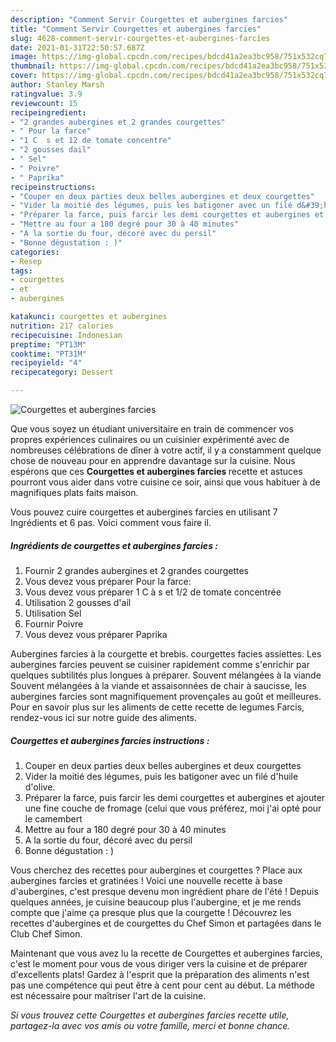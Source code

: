 ```yaml
---
description: "Comment Servir Courgettes et aubergines farcies"
title: "Comment Servir Courgettes et aubergines farcies"
slug: 4628-comment-servir-courgettes-et-aubergines-farcies
date: 2021-01-31T22:50:57.687Z
image: https://img-global.cpcdn.com/recipes/bdcd41a2ea3bc958/751x532cq70/courgettes-et-aubergines-farcies-photo-principale-de-la-recette.jpg
thumbnail: https://img-global.cpcdn.com/recipes/bdcd41a2ea3bc958/751x532cq70/courgettes-et-aubergines-farcies-photo-principale-de-la-recette.jpg
cover: https://img-global.cpcdn.com/recipes/bdcd41a2ea3bc958/751x532cq70/courgettes-et-aubergines-farcies-photo-principale-de-la-recette.jpg
author: Stanley Marsh
ratingvalue: 3.9
reviewcount: 15
recipeingredient:
- "2 grandes aubergines et 2 grandes courgettes"
- " Pour la farce"
- "1 C  s et 12 de tomate concentre"
- "2 gousses dail"
- " Sel"
- " Poivre"
- " Paprika"
recipeinstructions:
- "Couper en deux parties deux belles aubergines et deux courgettes"
- "Vider la moitié des légumes, puis les batigoner avec un filé d&#39;huile d&#39;olive."
- "Préparer la farce, puis farcir les demi courgettes et aubergines et ajouter une fine couche de fromage (celui que vous préférez, moi j&#39;ai opté pour le camembert"
- "Mettre au four a 180 degré pour 30 à 40 minutes"
- "A la sortie du four, décoré avec du persil"
- "Bonne dégustation : )"
categories:
- Resep
tags:
- courgettes
- et
- aubergines

katakunci: courgettes et aubergines 
nutrition: 217 calories
recipecuisine: Indonesian
preptime: "PT13M"
cooktime: "PT31M"
recipeyield: "4"
recipecategory: Dessert

---
```



![Courgettes et aubergines farcies](https://img-global.cpcdn.com/recipes/bdcd41a2ea3bc958/751x532cq70/courgettes-et-aubergines-farcies-photo-principale-de-la-recette.jpg)

Que vous soyez un étudiant universitaire en train de commencer vos propres expériences culinaires ou un cuisinier expérimenté avec de nombreuses célébrations de dîner à votre actif, il y a constamment quelque chose de nouveau pour en apprendre davantage sur la cuisine. Nous espérons que ces <strong> Courgettes et aubergines farcies </strong> recette et astuces pourront vous aider dans votre cuisine ce soir, ainsi que vous habituer à de magnifiques plats faits maison.

<!--inarticleads1-->

Vous pouvez cuire courgettes et aubergines farcies en utilisant 7 Ingrédients et 6 pas. Voici comment vous faire il.

##### Ingrédients de courgettes et aubergines farcies :

1. Fournir 2 grandes aubergines et 2 grandes courgettes
1. Vous devez vous préparer  Pour la farce:
1. Vous devez vous préparer 1 C à s et 1/2 de tomate concentrée
1. Utilisation 2 gousses d&#39;ail
1. Utilisation  Sel
1. Fournir  Poivre
1. Vous devez vous préparer  Paprika


Aubergines farcies à la courgette et brebis. courgettes facies assiettes. Les aubergines farcies peuvent se cuisiner rapidement comme s&#39;enrichir par quelques subtilités plus longues à préparer. Souvent mélangées à la viande Souvent mélangées à la viande et assaisonnées de chair à saucisse, les aubergines farcies sont magnifiquement provençales au goût et meilleures. Pour en savoir plus sur les aliments de cette recette de legumes Farcis, rendez-vous ici sur notre guide des aliments. 

<!--inarticleads2-->

##### Courgettes et aubergines farcies instructions :

1. Couper en deux parties deux belles aubergines et deux courgettes
1. Vider la moitié des légumes, puis les batigoner avec un filé d&#39;huile d&#39;olive.
1. Préparer la farce, puis farcir les demi courgettes et aubergines et ajouter une fine couche de fromage (celui que vous préférez, moi j&#39;ai opté pour le camembert
1. Mettre au four a 180 degré pour 30 à 40 minutes
1. A la sortie du four, décoré avec du persil
1. Bonne dégustation : )


Vous cherchez des recettes pour aubergines et courgettes ? Place aux aubergines farcies et gratinées ! Voici une nouvelle recette à base d&#39;aubergines, c&#39;est presque devenu mon ingrédient phare de l&#39;été ! Depuis quelques années, je cuisine beaucoup plus l&#39;aubergine, et je me rends compte que j&#39;aime ça presque plus que la courgette ! Découvrez les recettes d&#39;aubergines et de courgettes du Chef Simon et partagées dans le Club Chef Simon. 

<!--inarticleads1-->

<p>
Maintenant que vous avez lu la recette de Courgettes et aubergines farcies, c'est le moment pour vous de vous diriger vers la cuisine et de préparer d'excellents plats! Gardez à l'esprit que la préparation des aliments n'est pas une compétence qui peut être à cent pour cent au début. La méthode est nécessaire pour maîtriser l'art de la cuisine.
</p>

<p>
<i>Si vous trouvez cette Courgettes et aubergines farcies recette utile, partagez-la avec vos amis ou votre famille, merci et bonne chance.</i>
</p>
